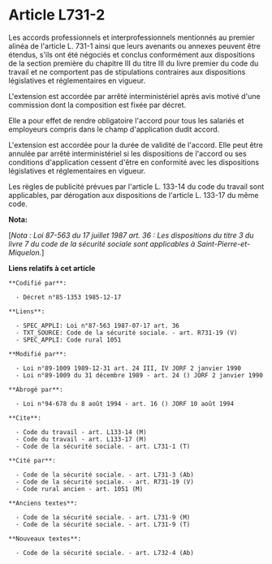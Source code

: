 # Article L731-2

Les accords professionnels et interprofessionnels mentionnés au premier alinéa de l'article L. 731-1 ainsi que leurs avenants
ou annexes peuvent être étendus, s'ils ont été négociés et conclus conformément aux dispositions de la section première du
chapitre III du titre III du livre premier du code du travail et ne comportent pas de stipulations contraires aux
dispositions législatives et réglementaires en vigueur.

L'extension est accordée par arrêté interministériel après avis motivé d'une commission dont la composition est fixée par
décret.

Elle a pour effet de rendre obligatoire l'accord pour tous les salariés et employeurs compris dans le champ d'application
dudit accord.

L'extension est accordée pour la durée de validité de l'accord. Elle peut être annulée par arrêté interministériel si les
dispositions de l'accord ou ses conditions d'application cessent d'être en conformité avec les dispositions législatives et
réglementaires en vigueur.

Les règles de publicité prévues par l'article L. 133-14 du code du travail sont applicables, par dérogation aux dispositions
de l'article L. 133-17 du même code.

**Nota:**

[*Nota : Loi 87-563 du 17 juillet 1987 art. 36 : Les dispositions du titre 3 du livre 7 du code de la sécurité sociale sont
applicables à Saint-Pierre-et-Miquelon.*]

**Liens relatifs à cet article**

	**Codifié par**:

	  - Décret n°85-1353 1985-12-17

	**Liens**:

	  - SPEC_APPLI: Loi n°87-563 1987-07-17 art. 36
	  - TXT_SOURCE: Code de la sécurité sociale. - art. R731-19 (V)
	  - SPEC_APPLI: Code rural 1051

	**Modifié par**:

	  - Loi n°89-1009 1989-12-31 art. 24 III, IV JORF 2 janvier 1990
	  - Loi n°89-1009 du 31 décembre 1989 - art. 24 () JORF 2 janvier 1990

	**Abrogé par**:

	  - Loi n°94-678 du 8 août 1994 - art. 16 () JORF 10 août 1994

	**Cite**:

	  - Code du travail - art. L133-14 (M)
	  - Code du travail - art. L133-17 (M)
	  - Code de la sécurité sociale. - art. L731-1 (T)

	**Cité par**:

	  - Code de la sécurité sociale. - art. L731-3 (Ab)
	  - Code de la sécurité sociale. - art. R731-19 (V)
	  - Code rural ancien - art. 1051 (M)

	**Anciens textes**:

	  - Code de la sécurité sociale. - art. L731-9 (M)
	  - Code de la sécurité sociale. - art. L731-9 (T)

	**Nouveaux textes**:

	  - Code de la sécurité sociale. - art. L732-4 (Ab)
